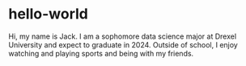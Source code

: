 # hello-world
Hi, my name is Jack. I am a sophomore data science major at Drexel University and expect to graduate in 2024. Outside of school, I enjoy watching and playing sports and being with my friends. 
